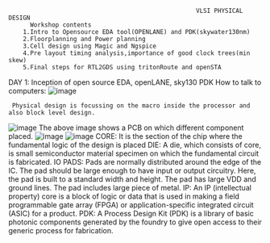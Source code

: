                                                         VLSI PHYSICAL DESIGN       
          Workshop contents
        1.Intro to Opensource EDA tool(OPENLANE) and PDK(skywater130nm)
        2.Floorplanning and Power planning
        3.Cell design using Magic and Ngspice
        4.Pre layout timing analysis,importance of good clock trees(min skew)
        5.Final steps for RTL2GDS using tritonRoute and openSTA

 DAY 1: Inception of open source EDA, openLANE, sky130 PDK
 How to talk to computers:
 ![image](https://github.com/user-attachments/assets/2b82a189-fb5a-4b7d-9b0a-49754360c6b0)
     
     Physical design is focussing on the macro inside the processor and also block level design.
  ![image](https://github.com/user-attachments/assets/7070d7dd-3df0-4e35-ace3-21800b3bf415)
             The above image shows a PCB on which different component placed.
 ![image](https://github.com/user-attachments/assets/50bf7477-91dd-47f6-b6d9-818d7998e4dc)
![image](https://github.com/user-attachments/assets/c8cc3ba9-8042-4cf5-8392-81d29d6290c1)
CORE: It is the section of the chip where the fundamental logic of the design is placed
DIE: A die, which consists of core, is small semiconductor material specimen on which the fundamental circuit is fabricated.
IO PADS: Pads are normally distributed around the edge of the IC. The pad should be large enough to have input or output circuitry.  Here, the pad is built to a standard width and height. The pad has large VDD and ground lines. The pad includes large piece of metal.
IP: An IP (intellectual property) core is a block of logic or data that is used in making a field programmable gate array (FPGA) or application-specific integrated circuit (ASIC) for a product.
PDK: A Process Design Kit (PDK) is a library of basic photonic components generated by the foundry to give open access to their generic process for fabrication.

